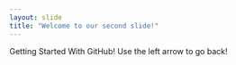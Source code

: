 ```yaml
---
layout: slide
title: "Welcome to our second slide!"
---
```

Getting Started With GitHub!
Use the left arrow to go back!
